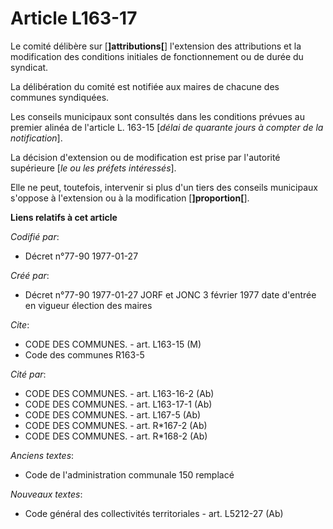 # Article L163-17

Le comité délibère sur [**]attributions[**] l'extension des attributions et la modification des conditions initiales de
fonctionnement ou de durée du syndicat. 

La délibération du comité est notifiée aux maires de chacune des communes syndiquées. 

Les conseils municipaux sont consultés dans les conditions prévues au premier alinéa de l'article L. 163-15 [*délai de
quarante jours à compter de la notification*]. 

La décision d'extension ou de modification est prise par l'autorité supérieure [*le ou les préfets intéressés*]. 

Elle ne peut, toutefois, intervenir si plus d'un tiers des conseils municipaux s'oppose à l'extension ou à la modification
[**]proportion[**].

**Liens relatifs à cet article**

_Codifié par_:

  - Décret n°77-90 1977-01-27

_Créé par_:

  - Décret n°77-90 1977-01-27 JORF et JONC 3 février 1977 date d'entrée en vigueur élection des maires

_Cite_:

  - CODE DES COMMUNES. - art. L163-15 (M)
  - Code des communes R163-5

_Cité par_:

  - CODE DES COMMUNES. - art. L163-16-2 (Ab)
  - CODE DES COMMUNES. - art. L163-17-1 (Ab)
  - CODE DES COMMUNES. - art. L167-5 (Ab)
  - CODE DES COMMUNES. - art. R*167-2 (Ab)
  - CODE DES COMMUNES. - art. R*168-2 (Ab)

_Anciens textes_:

  - Code de l'administration communale 150 remplacé

_Nouveaux textes_:

  - Code général des collectivités territoriales - art. L5212-27 (Ab)
